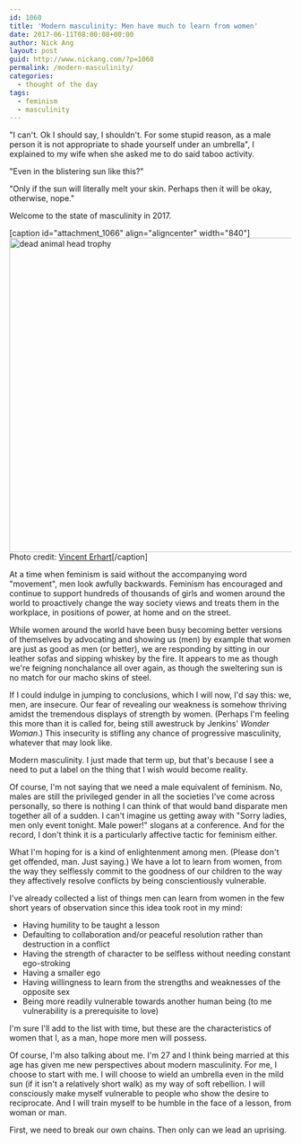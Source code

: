 ```yaml
---
id: 1060
title: 'Modern masculinity: Men have much to learn from women'
date: 2017-06-11T08:00:08+00:00
author: Nick Ang
layout: post
guid: http://www.nickang.com/?p=1060
permalink: /modern-masculinity/
categories:
  - thought of the day
tags:
  - feminism
  - masculinity
---
```

"I can't. Ok I should say, I shouldn't. For some stupid reason, as a male person it is not appropriate to shade yourself under an umbrella", I explained to my wife when she asked me to do said taboo activity. 

"Even in the blistering sun like this?"

"Only if the sun will literally melt your skin. Perhaps then it will be okay, otherwise, nope." 

Welcome to the state of masculinity in 2017. 

<!--more-->

[caption id="attachment_1066" align="aligncenter" width="840"]<img src="http://www.nickang.com/wp-content/uploads/2017/06/vincent-erhart-193379-1024x683.jpg" alt="dead animal head trophy" width="840" height="560" class="size-large wp-image-1066" /> Photo credit: <a href="https://unsplash.com/@vince_erhart">Vincent Erhart</a>[/caption]

At a time when feminism is said without the accompanying word "movement", men look awfully backwards. Feminism has encouraged and continue to support hundreds of thousands of girls and women around the world to proactively change the way society views and treats them in the workplace, in positions of power, at home and on the street.

While women around the world have been busy becoming better versions of themselves by advocating and showing us (men) by example that women are just as good as men (or better), we are responding by sitting in our leather sofas and sipping whiskey by the fire. It appears to me as though we're feigning nonchalance all over again, as though the sweltering sun is no match for our macho skins of steel. 

If I could indulge in jumping to conclusions, which I will now, I'd say this: we, men, are insecure. Our fear of revealing our weakness is somehow thriving amidst the tremendous displays of strength by women. (Perhaps I'm feeling this more than it is called for, being still awestruck by Jenkins' _Wonder Woman_.) This insecurity is stifling any chance of progressive masculinity, whatever that may look like.

Modern masculinity. I just made that term up, but that's because I see a need to put a label on the thing that I wish would become reality.  

Of course, I'm not saying that we need a male equivalent of feminism. No, males are still the privileged gender in all the societies I've come across personally, so there is nothing I can think of that would band disparate men together all of a sudden. I can't imagine us getting away with "Sorry ladies, men only event tonight. Male power!" slogans at a conference. And for the record, I don't think it is a particularly affective tactic for feminism either.

What I'm hoping for is a kind of enlightenment among men. (Please don't get offended, man. Just saying.) We have a lot to learn from women, from the way they selflessly commit to the goodness of our children to the way they affectively resolve conflicts by being conscientiously vulnerable. 

I've already collected a list of things men can learn from women in the few short years of observation since this idea took root in my mind:

- Having humility to be taught a lesson
- Defaulting to collaboration and/or peaceful resolution rather than destruction in a conflict
- Having the strength of character to be selfless without needing constant ego-stroking
- Having a smaller ego
- Having willingness to learn from the strengths and weaknesses of the opposite sex
- Being more readily vulnerable towards another human being (to me vulnerability is a prerequisite to love)

I'm sure I'll add to the list with time, but these are the characteristics of women that I, as a man, hope more men will possess. 

Of course, I'm also talking about me. I'm 27 and I think being married at this age has given me new perspectives about modern masculinity. For me, I choose to start with me. I will choose to wield an umbrella even in the mild sun (if it isn't a relatively short walk) as my way of soft rebellion. I will consciously make myself vulnerable to people who show the desire to reciprocate. And I will train myself to be humble in the face of a lesson, from woman or man. 

First, we need to break our own chains. Then only can we lead an uprising.